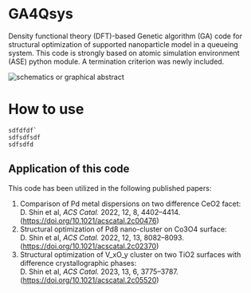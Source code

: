 # GA4Qsys
Density functional theory (DFT)-based Genetic algorithm (GA) code for structural optimization of supported nanoparticle model in a queueing system. This code is strongly based on atomic simulation environment (ASE) python module. A termination criterion was newly included.

![schematics or graphical abstract](imgs/pydrifts3d_scheme.png)  

# How to use
```
sdfdfdf`
sdfsdfsdf
sdfsdfd
```

## Application of this code
This code has been utilized in the following published papers:
1. Comparison of Pd metal dispersions on two difference CeO2 facet:  
   D. Shin et al, *ACS Catal.* 2022, 12, 8, 4402–4414. (https://doi.org/10.1021/acscatal.2c00476)
2. Structural optimization of Pd8 nano-cluster on Co3O4 surface:  
   D. Shin et al, *ACS Catal.* 2022, 12, 13, 8082–8093. (https://doi.org/10.1021/acscatal.2c02370)
5. Structural optimization of V_xO_y cluster on two TiO2 surfaces with difference crystallographic phases:  
   D. Shin et al, *ACS Catal.* 2023, 13, 6, 3775–3787. (https://doi.org/10.1021/acscatal.2c05520)
